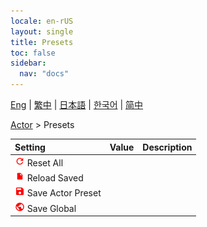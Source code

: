 ```yaml
---
locale: en-rUS
layout: single
title: Presets
toc: false
sidebar:
  nav: "docs"
---
```

[Eng](/dancexr/menu/2025.4/actor/actor_presets) | [繁中](/tw/dancexr/menu/2025.4/actor/actor_presets) | [日本語](/jp/dancexr/menu/2025.4/actor/actor_presets) | [한국어](/kr/dancexr/menu/2025.4/actor/actor_presets) | [简中](/zh/dancexr/menu/2025.4/actor/actor_presets)

[Actor](../menu#Actor) > Presets



| Setting | Value | Description |
| :--- | --- | :--- |
| <img src="/images/icon/ic_refresh.png" alt="refresh icon"/> Reset All</nobr>|| 
| <img src="/images/icon/ic_file.png" alt="file icon"/> Reload Saved</nobr>|| 
| <img src="/images/icon/ic_save.png" alt="save icon"/> Save Actor Preset</nobr>|| 
| <img src="/images/icon/ic_globe.png" alt="globe icon"/> Save Global</nobr>|| 
